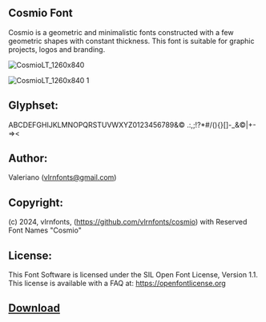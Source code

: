 ## Cosmio Font

Cosmio is a geometric and minimalistic fonts constructed with a few geometric shapes with constant thickness. This font is suitable for graphic projects, logos and branding.

![CosmioLT_1260x840](https://github.com/vlrnfonts/fonts/assets/160312338/8eed4009-050f-447e-850c-7969402a1c12)

![CosmioLT_1260x840 1](https://github.com/vlrnfonts/fonts/assets/160312338/ee61697b-1341-4721-9199-3f92ca238449)

## Glyphset:
ABCDEFGHIJKLMNOPQRSTUVWXYZ0123456789&© .:,;!?*#/\(){}[]-_&©|+-=><

## Author:
Valeriano (vlrnfonts@gmail.com)

## Copyright:
(c) 2024, vlrnfonts, (https://github.com/vlrnfonts/cosmio) with Reserved Font Names "Cosmio"

## License:
This Font Software is licensed under the SIL Open Font License, Version 1.1. This license is available with a FAQ at:
https://openfontlicense.org

## [Download]([https://github.com/vlrnfonts/fonts/COSMIO-LT-Regular.otf](https://github.com/vlrnfonts/fonts/blob/main/COSMIO-LT/COSMIO-LT-Regular.otf)https://github.com/vlrnfonts/fonts/blob/main/COSMIO-LT/COSMIO-LT-Regular.otf)
